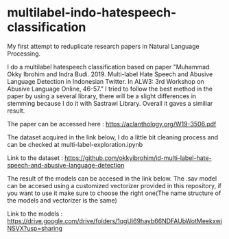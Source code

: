 # multilabel-indo-hatespeech-classification
My first attempt to reduplicate research papers in Natural Language Processing.

I do a multilabel hatespeech classification based on paper "Muhammad Okky Ibrohim and Indra Budi. 2019. Multi-label Hate Speech and Abusive Language Detection in Indonesian Twitter. In ALW3: 3rd Workshop on Abusive Language Online, 46-57." I tried to follow the best method in the paper by using a several library, there will be a slight differences in stemming because I do it with Sastrawi Library. Overall it gaves a similiar result.

The paper can be accessed here : https://aclanthology.org/W19-3506.pdf

The dataset acquired in the link below, I do a little bit cleaning process and can be checked at multi-label-exploration.ipynb

Link to the dataset : https://github.com/okkyibrohim/id-multi-label-hate-speech-and-abusive-language-detection

The result of the models can be accesed in the link below. The .sav model can be accesed using a customized vectorizer provided in this repository, if you want to use it make sure to choose the right one(The name structure of the models and vectorizer is the same)

Link to the models : https://drive.google.com/drive/folders/1qgUi69hayb66NDFAUbWotMeekxwiNSVX?usp=sharing

